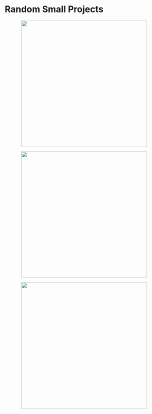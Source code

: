 # Random Small Projects
<p align="center">
<img src="https://i.imgur.com/3tliPj0.png" height="400"/>
</p>
<p align="center">
<img src="https://gyazo.com/4ac115c75f227e1fc39b53d9006a7769.gif" height="400"/>
</p>
<p align="center">
<img src="https://gyazo.com/ea8111419a7dd56eb41006d3ec90a398.gif" height="400"/>
</p>

